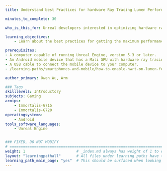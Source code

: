 ```yaml
---
title: Understand best Practices for hardware Ray Tracing Lumen Performance on Android Devices

minutes_to_complete: 30

who_is_this_for: Unreal developers interested in optimizing hardware ray tracing with Lumen on Arm devices.

learning_objectives:
    - Learn about the best practices for getting the maximum performance of hardware ray tracing on Lumen for Arm devices.

prerequisites:
- A computer capable of running Unreal Engine, version 5.3 or later.
- An Android mobile device that has a Mali GPU with hardware ray tracing support.
- A USB cable to connect the mobile device to your computer.
- /learning-paths/smartphones-and-mobile/how-to-enable-hwrt-on-lumen-for-android-devices/

author_primary: Owen Wu, Arm

### Tags
skilllevels: Introductory
subjects: Gaming
armips:
    - Immortalis-G715
    - Immortalis-G720
operatingsystems:
    - Android
tools_software_languages:
    - Unreal Engine


### FIXED, DO NOT MODIFY
# ================================================================================
weight: 1                       # _index.md always has weight of 1 to order correctly
layout: "learningpathall"       # All files under learning paths have this same wrapper
learning_path_main_page: "yes"  # This should be surfaced when looking for related content. Only set for _index.md of learning path content.
---
```

